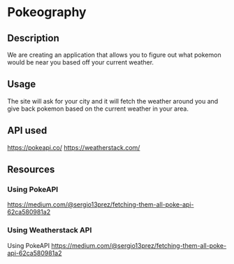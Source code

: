 # Pokeography

## Description
We are creating an application that allows you to figure out what pokemon would be near
you based off your current weather.

## Usage
The site will ask for your city and it will fetch the weather around you and give 
back pokemon based on the current weather in your area.

## API used
https://pokeapi.co/
https://weatherstack.com/

## Resources
### Using PokeAPI
https://medium.com/@sergio13prez/fetching-them-all-poke-api-62ca580981a2

### Using Weatherstack API 
Using PokeAPI
https://medium.com/@sergio13prez/fetching-them-all-poke-api-62ca580981a2


